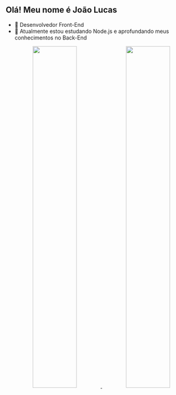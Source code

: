 ## Olá! Meu nome é João Lucas

- 🔭 Desenvolvedor Front-End
- 🌱 Atualmente estou estudando Node.js e aprofundando meus conhecimentos no Back-End

<div align="center">
  <a href="https://github.com/rafaballerini">
  <img width="48%" src="https://github-readme-stats.vercel.app/api?username=joaolucastorres&show_icons=true&theme=dark&include_all_commits=true&count_private=true"/>
  <img width="48%" src="https://github-readme-stats.vercel.app/api/top-langs/?username=joaolucastorres&layout=compact&theme=dark"/>
</div>
